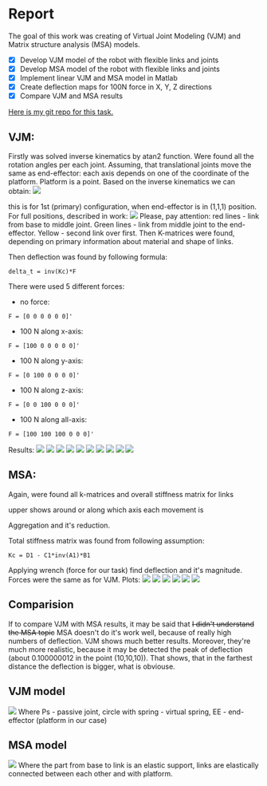 # Report
The goal of this work was creating of Virtual Joint Modeling (VJM) and Matrix structure analysis (MSA) models.
- [x] Develop VJM model of the robot with flexible links and joints
- [x]  Develop MSA model of the robot with flexible links and joints
- [x]  Implement linear VJM and MSA model in Matlab 
- [x] Create deflection maps for 100N force in X, Y, Z directions
- [x] Compare VJM and MSA results

[Here is my git repo for this task.](https://github.com/UralmashFox/VJM_MSA)
## VJM:
Firstly was solved inverse kinematics by atan2 function. Were found all the rotation angles per each joint. Assuming, that translational joints move the same as end-effector: each axis depends on one of the coordinate of the platform. Platform is a point.
Based on the inverse kinematics we can obtain:
![](https://i.imgur.com/kMGF7se.jpg)

this is for 1st (primary) configuration, when end-effector is in (1,1,1) position.
For full positions, described in work:
![](https://i.imgur.com/XcJtXpz.jpg)
Please, pay attention: red lines - link from base to middle joint. Green lines - link from middle joint to the end-effector. Yellow - second link over first.
Then K-matrices were found, depending on primary information about material and shape of links.

Then deflection was found by following formula:
```
delta_t = inv(Kc)*F
```
There were used 5 different forces:
- no force:
```
F = [0 0 0 0 0 0]'
```
- 100 N along x-axis:
```
F = [100 0 0 0 0 0]'
```
- 100 N along y-axis:
```
F = [0 100 0 0 0 0]'
```
- 100 N along z-axis:
```
F = [0 0 100 0 0 0]'
```
- 100 N along all-axis:
```
F = [100 100 100 0 0 0]'
```
 Results:
![](https://i.imgur.com/fEYXQvr.jpg)
![](https://i.imgur.com/SRoJii5.jpg)
![](https://i.imgur.com/X6W6i6u.jpg)
![](https://i.imgur.com/BLKu2Id.jpg)
![](https://i.imgur.com/uxEM7KO.jpg)
![](https://i.imgur.com/zYZTlRL.jpg)
![](https://i.imgur.com/RbXnplO.jpg)
![](https://i.imgur.com/uG4Jjwe.jpg)
![](https://i.imgur.com/5GJEWZb.jpg)
![](https://i.imgur.com/AcANIYq.jpg)


## MSA:

Again, were found all k-matrices and overall stiffness matrix for links

upper shows around or along which axis each movement is

Aggregation and it's reduction.

Total stiffness matrix was found from following assumption:
```
Kc = D1 - C1*inv(A1)*B1
```

Applying wrench (force for our task) find deflection and it's magnitude. Forces were the same as for VJM.
Plots:
![](https://i.imgur.com/huaLIZV.jpg)
![](https://i.imgur.com/0El1isj.jpg)
![](https://i.imgur.com/dUB9HZJ.jpg)
![](https://i.imgur.com/cCdlJ5d.jpg)
![](https://i.imgur.com/MuzFaeE.jpg)
![](https://i.imgur.com/0vdj83N.jpg)


## Comparision
If to compare VJM with MSA results, it may be said that ~~I didn't understand the MSA topic~~ MSA doesn't do it's work well, because of really high numbers of deflection. VJM shows much better results. Moreover, they're much more realistic, because it may be detected the peak of deflection (about 0.100000012 in the point (10,10,10)). That shows, that in the farthest distance the deflection is bigger, what is obviouse.
## VJM model
![](https://i.imgur.com/Ax7xpbF.jpg)
Where Ps - passive joint, circle with spring - virtual spring, EE - end-effector (platform in our case)

## MSA model
![](https://i.imgur.com/pCfeoaM.jpg)
Where the part from base to link is an elastic support, links are elastically connected between each other and with platform.



